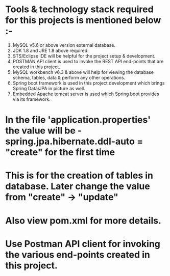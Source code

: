 # Tools & technology stack required for this projects is mentioned below :-
1) MySQL v5.6 or above version external database.
2) JDK 1.8 and JRE 1.8 above required.
3) STS/Eclipse IDE will be helpful for the project setup & development.
4) POSTMAN API client is used to invoke the REST API end-points that are created in this project.
5) MySQL workbench v6.3 & above will help for viewing the database schema, tables, data & perform any other operations.
6) Spring boot framework is used in this project development which brings Spring Data/JPA in picture as well.
7) Embedded Apache tomcat server is used which Spring boot provides via its framework.

# In the file 'application.properties' the value will be - spring.jpa.hibernate.ddl-auto = "create" for the first time
# This is for the creation of tables in database. Later change the value from "create" -> "update"
# Also view pom.xml for more details.

# Use Postman API client for invoking the various end-points created in this project.
